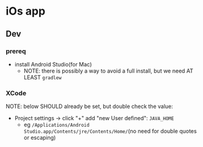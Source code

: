 # iOs app

## Dev

### prereq

- install Android Studio(for Mac)
    - NOTE: there is possibly a way to avoid a full install, but we need AT LEAST `gradlew`

### XCode

NOTE: below SHOULD already be set, but double check the value:

- Project settings -> click "+" add "new User defined": `JAVA_HOME`
    - eg `/Applications/Android Studio.app/Contents/jre/Contents/Home/`(no need for double quotes or escaping)
